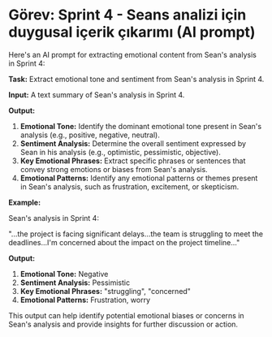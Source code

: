 # Görev: Sprint 4 - Seans analizi için duygusal içerik çıkarımı (AI prompt)

Here's an AI prompt for extracting emotional content from Sean's analysis in Sprint 4:

**Task:** Extract emotional tone and sentiment from Sean's analysis in Sprint 4.

**Input:** A text summary of Sean's analysis in Sprint 4.

**Output:**

1. **Emotional Tone:** Identify the dominant emotional tone present in Sean's analysis (e.g., positive, negative, neutral).
2. **Sentiment Analysis:** Determine the overall sentiment expressed by Sean in his analysis (e.g., optimistic, pessimistic, objective).
3. **Key Emotional Phrases:** Extract specific phrases or sentences that convey strong emotions or biases from Sean's analysis.
4. **Emotional Patterns:** Identify any emotional patterns or themes present in Sean's analysis, such as frustration, excitement, or skepticism.

**Example:**

Sean's analysis in Sprint 4:

"...the project is facing significant delays...the team is struggling to meet the deadlines...I'm concerned about the impact on the project timeline..."

**Output:**

1. **Emotional Tone:** Negative
2. **Sentiment Analysis:** Pessimistic
3. **Key Emotional Phrases:** "struggling", "concerned"
4. **Emotional Patterns:** Frustration, worry

This output can help identify potential emotional biases or concerns in Sean's analysis and provide insights for further discussion or action.